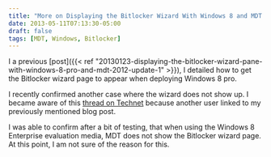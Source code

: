 ```yaml
---
title: "More on Displaying the Bitlocker Wizard With Windows 8 and MDT 2012 U1"
date: 2013-05-11T07:13:30-05:00
draft: false
tags: [MDT, Windows, Bitlocker]
---
```


I a previous [post]({{< ref "20130123-displaying-the-bitlocker-wizard-pane-with-windows-8-pro-and-mdt-2012-update-1" >}}), I detailed how to get the Bitlocker wizard page to appear when deploying Windows 8 pro.

I recently confirmed another case where the wizard does not show up. I became aware of this [thread on Technet](http://social.technet.microsoft.com/Forums/en-US/w8itproinstall/thread/d56c8985-f763-4aea-bbc6-dd871b9f5a5e) because another user linked to my previously mentioned blog post.

I was able to confirm after a bit of testing, that when using the Windows 8 Enterprise evaluation media, MDT does not show the Bitlocker wizard page. At this point, I am not sure of the reason for this.
